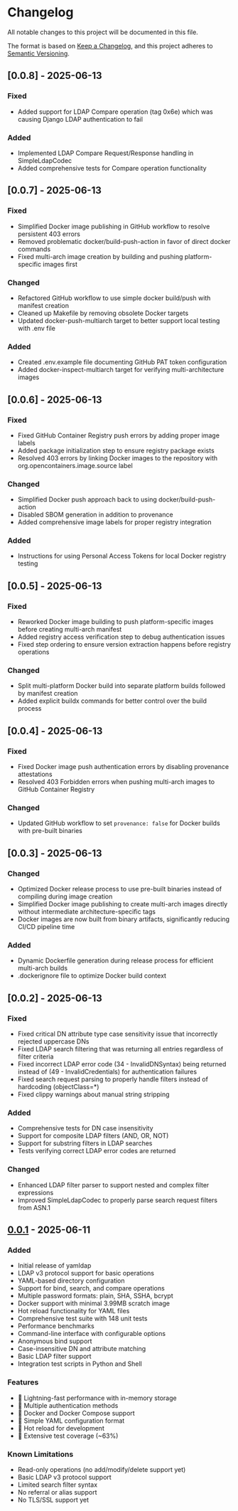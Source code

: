 # Changelog

All notable changes to this project will be documented in this file.

The format is based on [Keep a Changelog](https://keepachangelog.com/en/1.0.0/),
and this project adheres to [Semantic Versioning](https://semver.org/spec/v2.0.0.html).

## [0.0.8] - 2025-06-13

### Fixed
- Added support for LDAP Compare operation (tag 0x6e) which was causing Django LDAP authentication to fail

### Added
- Implemented LDAP Compare Request/Response handling in SimpleLdapCodec
- Added comprehensive tests for Compare operation functionality

## [0.0.7] - 2025-06-13

### Fixed
- Simplified Docker image publishing in GitHub workflow to resolve persistent 403 errors
- Removed problematic docker/build-push-action in favor of direct docker commands
- Fixed multi-arch image creation by building and pushing platform-specific images first

### Changed
- Refactored GitHub workflow to use simple docker build/push with manifest creation
- Cleaned up Makefile by removing obsolete Docker targets
- Updated docker-push-multiarch target to better support local testing with .env file

### Added
- Created .env.example file documenting GitHub PAT token configuration
- Added docker-inspect-multiarch target for verifying multi-architecture images

## [0.0.6] - 2025-06-13

### Fixed
- Fixed GitHub Container Registry push errors by adding proper image labels
- Added package initialization step to ensure registry package exists
- Resolved 403 errors by linking Docker images to the repository with org.opencontainers.image.source label

### Changed
- Simplified Docker push approach back to using docker/build-push-action
- Disabled SBOM generation in addition to provenance
- Added comprehensive image labels for proper registry integration

### Added
- Instructions for using Personal Access Tokens for local Docker registry testing

## [0.0.5] - 2025-06-13

### Fixed
- Reworked Docker image building to push platform-specific images before creating multi-arch manifest
- Added registry access verification step to debug authentication issues
- Fixed step ordering to ensure version extraction happens before registry operations

### Changed
- Split multi-platform Docker build into separate platform builds followed by manifest creation
- Added explicit buildx commands for better control over the build process

## [0.0.4] - 2025-06-13

### Fixed
- Fixed Docker image push authentication errors by disabling provenance attestations
- Resolved 403 Forbidden errors when pushing multi-arch images to GitHub Container Registry

### Changed
- Updated GitHub workflow to set `provenance: false` for Docker builds with pre-built binaries

## [0.0.3] - 2025-06-13

### Changed
- Optimized Docker release process to use pre-built binaries instead of compiling during image creation
- Simplified Docker image publishing to create multi-arch images directly without intermediate architecture-specific tags
- Docker images are now built from binary artifacts, significantly reducing CI/CD pipeline time

### Added
- Dynamic Dockerfile generation during release process for efficient multi-arch builds
- .dockerignore file to optimize Docker build context

## [0.0.2] - 2025-06-13

### Fixed
- Fixed critical DN attribute type case sensitivity issue that incorrectly rejected uppercase DNs
- Fixed LDAP search filtering that was returning all entries regardless of filter criteria
- Fixed incorrect LDAP error code (34 - InvalidDNSyntax) being returned instead of (49 - InvalidCredentials) for authentication failures
- Fixed search request parsing to properly handle filters instead of hardcoding (objectClass=*)
- Fixed clippy warnings about manual string stripping

### Added
- Comprehensive tests for DN case insensitivity
- Support for composite LDAP filters (AND, OR, NOT)
- Support for substring filters in LDAP searches
- Tests verifying correct LDAP error codes are returned

### Changed
- Enhanced LDAP filter parser to support nested and complex filter expressions
- Improved SimpleLdapCodec to properly parse search request filters from ASN.1

## [0.0.1] - 2025-06-11

### Added
- Initial release of yamldap
- LDAP v3 protocol support for basic operations
- YAML-based directory configuration
- Support for bind, search, and compare operations
- Multiple password formats: plain, SHA, SSHA, bcrypt
- Docker support with minimal 3.99MB scratch image
- Hot reload functionality for YAML files
- Comprehensive test suite with 148 unit tests
- Performance benchmarks
- Command-line interface with configurable options
- Anonymous bind support
- Case-insensitive DN and attribute matching
- Basic LDAP filter support
- Integration test scripts in Python and Shell

### Features
- 🚀 Lightning-fast performance with in-memory storage
- 🔐 Multiple authentication methods
- 🐳 Docker and Docker Compose support
- 📝 Simple YAML configuration format
- 🔄 Hot reload for development
- 🧪 Extensive test coverage (~63%)

### Known Limitations
- Read-only operations (no add/modify/delete support yet)
- Basic LDAP v3 protocol support
- Limited search filter syntax
- No referral or alias support
- No TLS/SSL support yet

[0.0.1]: https://github.com/rvben/yamldap/releases/tag/v0.0.1